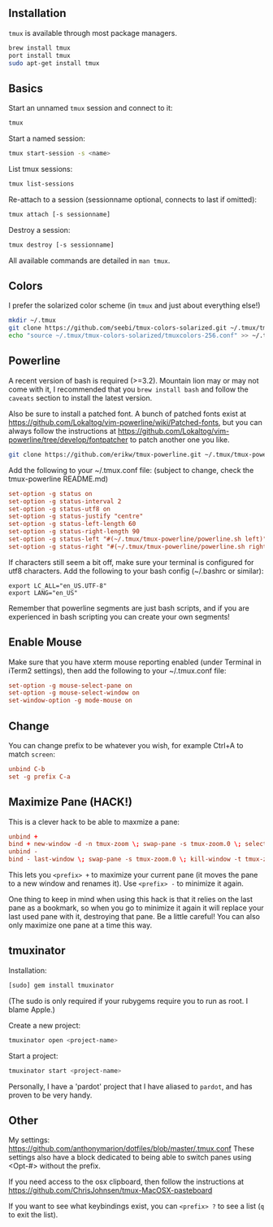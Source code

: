 ## Installation
`tmux` is available through most package managers.

```bash
brew install tmux
port install tmux
sudo apt-get install tmux
```

## Basics
Start an unnamed `tmux` session and connect to it:
```bash
tmux
```
Start a named session:
```bash
tmux start-session -s <name>
```
List tmux sessions:
```bash
tmux list-sessions
```
Re-attach to a session (sessionname optional, connects to last if omitted):
```bash
tmux attach [-s sessionname]
```
Destroy a session:
```bash
tmux destroy [-s sessionname]
```

All available commands are detailed in `man tmux`.

## Colors
I prefer the solarized color scheme (in `tmux` and just about everything else!)

```bash
mkdir ~/.tmux
git clone https://github.com/seebi/tmux-colors-solarized.git ~/.tmux/tmux-colors-solarized
echo "source ~/.tmux/tmux-colors-solarized/tmuxcolors-256.conf" >> ~/.tmux.conf
```

## Powerline
A recent version of bash is required (>=3.2). Mountain lion may or may not come with it, I recommended that you `brew install bash` and follow the `caveats` section to install the latest version.

Also be sure to install a patched font. A bunch of patched fonts exist at https://github.com/Lokaltog/vim-powerline/wiki/Patched-fonts, but you can always follow the instructions at https://github.com/Lokaltog/vim-powerline/tree/develop/fontpatcher to patch another one you like.
```bash
git clone https://github.com/erikw/tmux-powerline.git ~/.tmux/tmux-powerline
```

Add the following to your ~/.tmux.conf file: (subject to change, check the tmux-powerline README.md)
```conf
set-option -g status on
set-option -g status-interval 2
set-option -g status-utf8 on
set-option -g status-justify "centre"
set-option -g status-left-length 60
set-option -g status-right-length 90
set-option -g status-left "#(~/.tmux/tmux-powerline/powerline.sh left)"
set-option -g status-right "#(~/.tmux/tmux-powerline/powerline.sh right)"
```

If characters still seem a bit off, make sure your terminal is configured for utf8 characters. Add the following to your bash config (~/.bashrc or similar):
```bashrc
export LC_ALL="en_US.UTF-8"
export LANG="en_US"
```

Remember that powerline segments are just bash scripts, and if you are experienced in bash scripting you can create your own segments!

## Enable Mouse
Make sure that you have xterm mouse reporting enabled (under Terminal in iTerm2 settings), then add the following to your ~/.tmux.conf file:
```conf
set-option -g mouse-select-pane on
set-option -g mouse-select-window on
set-window-option -g mode-mouse on
```

## Change <Prefix>
You can change prefix to be whatever you wish, for example Ctrl+A to match `screen`:
```conf
unbind C-b
set -g prefix C-a
```

## Maximize Pane (HACK!)
This is a clever hack to be able to maxmize a pane:
```conf
unbind +
bind + new-window -d -n tmux-zoom \; swap-pane -s tmux-zoom.0 \; select-window -t tmux-zoom
unbind -
bind - last-window \; swap-pane -s tmux-zoom.0 \; kill-window -t tmux-zoom
```

This lets you `<prefix> +` to maximize your current pane (it moves the pane to a new window and renames it). Use `<prefix> -` to minimize it again.

One thing to keep in mind when using this hack is that it relies on the last pane as a bookmark, so when you go to minimize it again it will replace your last used pane with it, destroying that pane. Be a little careful!  You can also only maximize one pane at a time this way.

## tmuxinator
Installation:
```bash
[sudo] gem install tmuxinator
```
(The sudo is only required if your rubygems require you to run as root. I blame Apple.)

Create a new project:
```bash
tmuxinator open <project-name>
```

Start a project:
```bash
tmuxinator start <project-name>
```

Personally, I have a 'pardot' project that I have aliased to `pardot`, and has proven to be very handy.

## Other
My settings: https://github.com/anthonymarion/dotfiles/blob/master/.tmux.conf
These settings also have a block dedicated to being able to switch panes using <Opt-#> without the prefix.

If you need access to the osx clipboard, then follow the instructions at https://github.com/ChrisJohnsen/tmux-MacOSX-pasteboard

If you want to see what keybindings exist, you can `<prefix> ?` to see a list (`q` to exit the list).
